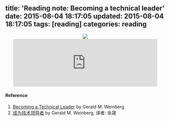 title: 'Reading note: Becoming a technical leader'
date: 2015-08-04 18:17:05
updated: 2015-08-04 18:17:05
tags: [reading] 
categories: reading
---
<div align=center>
<img src="http://daweih.github.io/images/leader.jpg">
</div>

<div align=center>
<iframe scrolling="value" src="http://daweih.github.io/js/becoming_a_technical_leader.html/index.html" width=90% frameborder="0" scrolling="yes"></iframe>
</div>


#### Reference
1. [Becoming a Technical Leader](http://book.douban.com/subject/1807715/) by Gerald M. Weinberg
2. [成为技术领导者](http://book.douban.com/subject/26419762/) by Gerald M. Weinberg, 译者: 余晟
